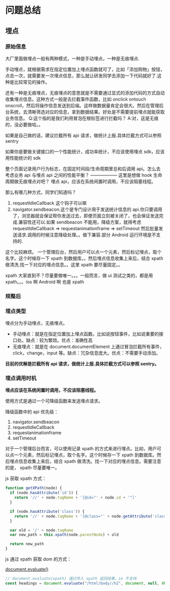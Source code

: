 # 问题总结

## 埋点

### 原始信息

大厂里面做埋点一般有两种模式，一种是手动埋点，一种是无痕埋点.

手动埋点，就根据需求在指定位置加上埋点函数就可了，比如「添加购物」按钮，点击一次，就需要发一次埋点信息，那么就让研发同学去添加一下代码就好了.这种是比较常见的操作。

还有一种是无痕埋点，无痕埋点的意思就是不需要通过显式的添加代码的方式自动收集埋点信息。这种方式一般是去拦截事件函数，比如 onclick ontouch onscroll，然后将操作信息发送到后端。这样做数据量肯定会很大。然后在管理后台系统，去清晰筛选对应的信息，拿到数据结果。好处是不需要提前埋点就能获取业务信息。
Q:这个指的是我们利用冒泡在根标签进行拦截吗？
A:对，这是无痕的，没必要做哈。。

如果是自己做的话，建议拦截所有 api 请求，做统计上报.具体拦截方式可以参照 sentry

如果你是要做关键接口的一个性能统计，成功率统计，不应该使用埋点 sdk，应该用性能统计的 sdk

整个页面记录用户行为标志，在固定时间段/生命周期里总和后调用 api。怎么去考虑业务 api 与埋点 api 之间的性能平衡？
——————
这里是想做 hook 生命周期做无痕埋点对吧？
埋点 api，应该在系统闲置时调用，不应该阻塞线程。

那么有哪几种方式，同学们知道吗？

1. requestIdleCallback 这个钩子可以嘛
2. navigator.sendbeacon.这个是专门设计用于发送统计信息的 api.你只要调用了，浏览器就会保证帮你发送过去，即便页面立刻被关闭了，也会保证发送完成.兼容性还可以.如果 sendbeacon 不能用，降级方案，就得考虑 requestIdleCallback => requestanimationframe => setTimeout 然后批量发送请求.调用的时候注意降级处理。。做下兼容.部分 Android 运行环境是不支持的.

这个比较麻烦。
一个管理后台，然后用户可以点一个元素，然后标记埋点，取个名字。这个时候存一下 xpath 到数据库。。然后埋点信息收集上来后，结合 xpath 做清洗.找一下对应的埋点信息。。这里 xpath 要尽量固定。。

xpath 大家直到不？尽量要做唯一。。。一般而言，做 ui 测试之类的，都是用 xpath。。。ios 啊 Android 啊 也是 xpath

### 规整后

### 埋点类型

埋点分为手动埋点，无痕埋点。

- 手动埋点：就是在指定位置加上埋点函数。比如说按钮事件，比如说重要的接口处。缺点：较为繁琐。优点：准确性高
- 无痕埋点：就是在 document.documentElement 上通过冒泡拦截所有事件，click，change，input 等。缺点：冗杂信息庞大。优点：不需要手动添加。

**目前的优解是拦截所有 api 请求，做统计上报.具体拦截方式可以参照 sentry。**

### 埋点调用时机

**埋点应该在系统闲置时调用，不应该阻塞线程。**

使用方式是通过一个可降级函数来发送埋点请求。

降级函数中的 api 优先级：

1. navigator.sendbeacon
2. requestIdleCallback
3. requestanimationframe
4. setTimeout

对于一个管理后台而言，可以使用记录 xpath 的方式来进行埋点。比如，用户可以点一个元素，然后标记埋点，取个名字。这个时候存一下 xpath 到数据库。然后埋点信息收集上来后，结合 xpath 做清洗。找一下对应的埋点信息。需要注意的是， xpath 尽量要唯一。

js 获取 xpath 方式：

```js
function getXPath(node) {
  if (node.hasAttribute('id')) {
    return '//' + node.tagName + '[@id="' + node.id + '"]'
  }

  if (node.hasAttribute('class')) {
    return '//' + node.tagName + '[@class="' + node.getAttribute('class') + '"]'
  }

  var old = '/' + node.tagName
  var new_path = this.xpath(node.parentNode) + old

  return new_path
}
```

js 通过 xpath 获取 dom 的方式：

[document.evaluate()](https://developer.mozilla.org/en-US/docs/Web/API/Document/evaluate)

```js
// document.evaluate(xpath) 通过传入 xpath 返回结果。ie 不支持
const headings = document.evaluate("/html/body//h2", document, null, XPathResult.ANY_TYPE, null)
```
